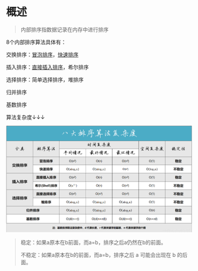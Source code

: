 # 概述

> 内部排序指数据记录在内存中进行排序

8个内部排序算法具体有：

交换排序：[冒泡排序](冒泡排序（Bubble&#32;Sort）.md)，[快速排序](快速排序（Quick&#32;Sort）.md)

插入排序：[直接插入排序](直接插入排序（Straight&#32;Insertion&#32;Sort）.md)，希尔排序

选择排序：简单选择排序，堆排序

归并排序

基数排序

算法复杂度↓↓↓

![8大排序算法时间复杂度表](/八大排序算法/images/8大排序算法时间复杂度表.png "8大排序算法时间复杂度表")

> 稳定：如果a原本在b前面，而a=b，排序之后a仍然在b的前面。
> 
> 不稳定：如果a原本在b的前面，而a=b，排序之后 a 可能会出现在 b 的后面。